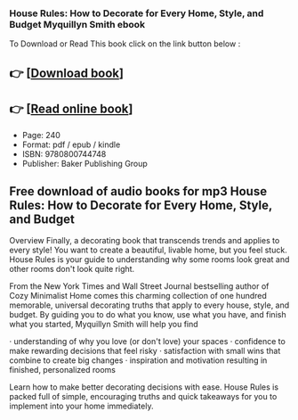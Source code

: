 ### House Rules: How to Decorate for Every Home, Style, and Budget Myquillyn Smith ebook

To Download or Read This book click on the link button below :

## 👉  [**[Download book](http://get-pdfs.com/download.php?group=book&from=github.com&id=707360&lnk=1066 "Download book")**]

## 👉  [**[Read online book](http://get-pdfs.com/download.php?group=book&from=github.com&id=707360&lnk=1066 "Read online book")**]


* Page: 240
* Format: pdf / epub / kindle
* ISBN: 9780800744748
* Publisher: Baker Publishing Group



## Free download of audio books for mp3 House Rules: How to Decorate for Every Home, Style, and Budget


Overview
Finally, a decorating book that transcends trends and applies to every style! You want to create a beautiful, livable home, but you feel stuck. House Rules is your guide to understanding why some rooms look great and other rooms don&#039;t look quite right.
 
 From the New York Times and Wall Street Journal bestselling author of Cozy Minimalist Home comes this charming collection of one hundred memorable, universal decorating truths that apply to every house, style, and budget. By guiding you to do what you know, use what you have, and finish what you started, Myquillyn Smith will help you find
 
 · understanding of why you love (or don&#039;t love) your spaces
 · confidence to make rewarding decisions that feel risky
 · satisfaction with small wins that combine to create big changes
 · inspiration and motivation resulting in finished, personalized rooms
 
 Learn how to make better decorating decisions with ease. House Rules is packed full of simple, encouraging truths and quick takeaways for you to implement into your home immediately.



